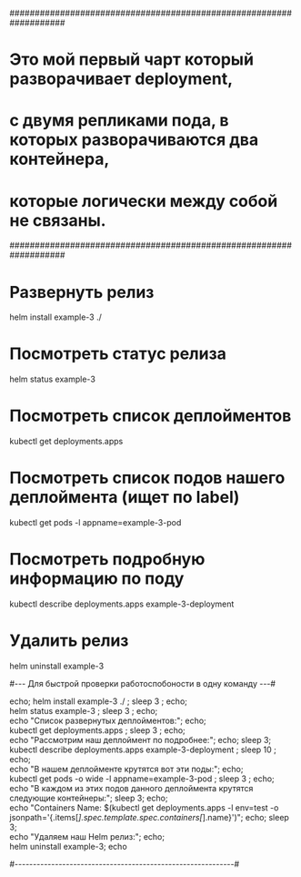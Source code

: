 ###################################################################
# Это мой первый чарт который разворачивает deployment,
# c двумя репликами пода, в которых разворачиваются два контейнера,
# которые логически между собой не связаны.
###################################################################

# Развернуть релиз
helm install example-3 ./


# Посмотреть статус релиза
helm status example-3


# Посмотреть список деплойментов
kubectl get deployments.apps


# Посмотреть список подов нашего деплоймента (ищет по label)
kubectl get pods -l appname=example-3-pod



# Посмотреть подробную информацию по поду
kubectl describe deployments.apps example-3-deployment



# Удалить релиз
helm uninstall example-3


#--- Для быстрой проверки работоспобоности в одну команду ---#

echo; helm install example-3 ./ ; sleep 3 ; echo; \
helm status example-3 ; sleep 3 ; echo; \
echo "Список развернутых деплойментов:"; echo; \
kubectl get deployments.apps ; sleep 3 ; echo; \
echo "Рассмотрим наш деплоймент по подробнее:"; echo; sleep 3; \
kubectl describe deployments.apps example-3-deployment ; sleep 10 ; echo; \
echo "В нашем деплойменте крутятся вот эти поды:"; echo; \
kubectl get pods -o wide -l appname=example-3-pod ; sleep 3 ; echo; \
echo "В каждом из этих подов данного деплоймента крутятся следующие контейнеры:"; sleep 3; echo; \
echo "Containers Name: $(kubectl get deployments.apps -l env=test -o jsonpath='{.items[*].spec.template.spec.containers[*].name}')"; echo; sleep 3; \
echo "Удаляем наш Helm релиз:"; echo; \
helm uninstall example-3; echo

#------------------------------------------------------------#
